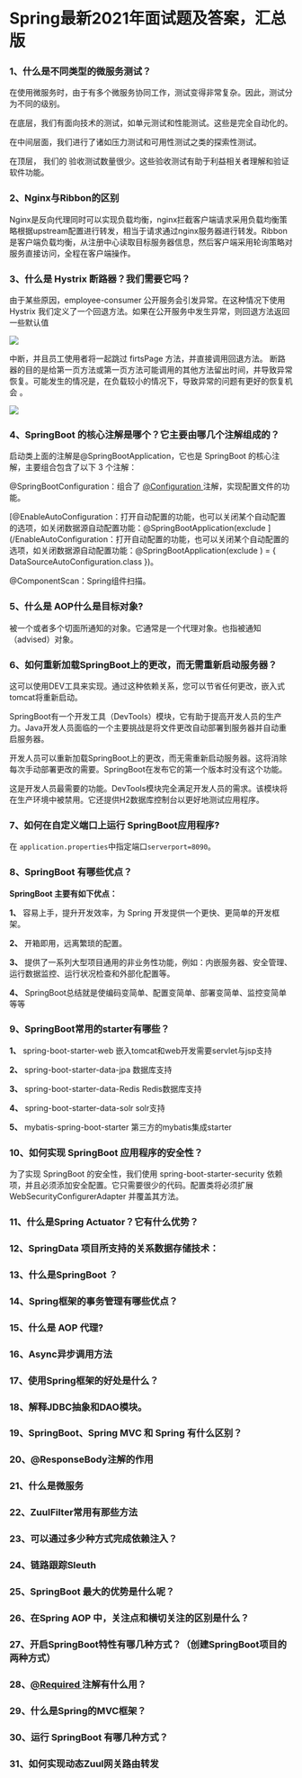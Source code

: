 # Spring最新2021年面试题及答案，汇总版

### 1、什么是不同类型的微服务测试？

在使用微服务时，由于有多个微服务协同工作，测试变得非常复杂。因此，测试分为不同的级别。

在底层，我们有面向技术的测试，如单元测试和性能测试。这些是完全自动化的。

在中间层面，我们进行了诸如压力测试和可用性测试之类的探索性测试。

在顶层， 我们的 验收测试数量很少。这些验收测试有助于利益相关者理解和验证软件功能。


### 2、Nginx与Ribbon的区别

Nginx是反向代理同时可以实现负载均衡，nginx拦截客户端请求采用负载均衡策略根据upstream配置进行转发，相当于请求通过nginx服务器进行转发。Ribbon是客户端负载均衡，从注册中心读取目标服务器信息，然后客户端采用轮询策略对服务直接访问，全程在客户端操作。


### 3、什么是 Hystrix 断路器？我们需要它吗？

由于某些原因，employee-consumer 公开服务会引发异常。在这种情况下使用 Hystrix 我们定义了一个回退方法。如果在公开服务中发生异常，则回退方法返回一些默认值

![](https://gitee.com/souyunkutech/souyunku-home/raw/master/images/souyunku-web/2020/5/2/01/44/45_13.png#alt=45%5C_13.png)

中断，并且员工使用者将一起跳过 firtsPage 方法，并直接调用回退方法。 断路器的目的是给第一页方法或第一页方法可能调用的其他方法留出时间，并导致异常恢复。可能发生的情况是，在负载较小的情况下，导致异常的问题有更好的恢复机会 。

![](https://gitee.com/souyunkutech/souyunku-home/raw/master/images/souyunku-web/2020/5/2/01/44/45_14.png#alt=45%5C_14.png)


### 4、SpringBoot 的核心注解是哪个？它主要由哪几个注解组成的？

启动类上面的注解是@SpringBootApplication，它也是 SpringBoot 的核心注解，主要组合包含了以下 3 个注解：

@SpringBootConfiguration：组合了 [@Configuration ](/Configuration ) 注解，实现配置文件的功能。

[@EnableAutoConfiguration：打开自动配置的功能，也可以关闭某个自动配置的选项，如关闭数据源自动配置功能：@SpringBootApplication(exclude ](/EnableAutoConfiguration：打开自动配置的功能，也可以关闭某个自动配置的选项，如关闭数据源自动配置功能：@SpringBootApplication(exclude ) = { DataSourceAutoConfiguration.class })。

@ComponentScan：Spring组件扫描。


### 5、什么是 AOP什么是目标对象?

被一个或者多个切面所通知的对象。它通常是一个代理对象。也指被通知（advised）对象。


### 6、如何重新加载SpringBoot上的更改，而无需重新启动服务器？

这可以使用DEV工具来实现。通过这种依赖关系，您可以节省任何更改，嵌入式tomcat将重新启动。

SpringBoot有一个开发工具（DevTools）模块，它有助于提高开发人员的生产力。Java开发人员面临的一个主要挑战是将文件更改自动部署到服务器并自动重启服务器。

开发人员可以重新加载SpringBoot上的更改，而无需重新启动服务器。这将消除每次手动部署更改的需要。SpringBoot在发布它的第一个版本时没有这个功能。

这是开发人员最需要的功能。DevTools模块完全满足开发人员的需求。该模块将在生产环境中被禁用。它还提供H2数据库控制台以更好地测试应用程序。


### 7、如何在自定义端口上运行 SpringBoot应用程序?

在 `application.properties`中指定端口`serverport=8090`。


### 8、SpringBoot 有哪些优点？

**SpringBoot 主要有如下优点：**

**1、**  容易上手，提升开发效率，为 Spring 开发提供一个更快、更简单的开发框架。

**2、**  开箱即用，远离繁琐的配置。

**3、**  提供了一系列大型项目通用的非业务性功能，例如：内嵌服务器、安全管理、运行数据监控、运行状况检查和外部化配置等。

**4、**  SpringBoot总结就是使编码变简单、配置变简单、部署变简单、监控变简单等等


### 9、SpringBoot常用的starter有哪些？

**1、** spring-boot-starter-web 嵌入tomcat和web开发需要servlet与jsp支持

**2、** spring-boot-starter-data-jpa 数据库支持

**3、** spring-boot-starter-data-Redis Redis数据库支持

**4、** spring-boot-starter-data-solr solr支持

**5、** mybatis-spring-boot-starter 第三方的mybatis集成starter


### 10、如何实现 SpringBoot 应用程序的安全性？

为了实现 SpringBoot 的安全性，我们使用 spring-boot-starter-security 依赖项，并且必须添加安全配置。它只需要很少的代码。配置类将必须扩展WebSecurityConfigurerAdapter 并覆盖其方法。


### 11、什么是Spring Actuator？它有什么优势？
### 12、SpringData 项目所支持的关系数据存储技术：
### 13、什么是SpringBoot ？
### 14、Spring框架的事务管理有哪些优点？
### 15、什么是 AOP 代理?
### 16、Async异步调用方法
### 17、使用Spring框架的好处是什么？
### 18、解释JDBC抽象和DAO模块。
### 19、SpringBoot、Spring MVC 和 Spring 有什么区别？
### 20、@ResponseBody注解的作用
### 21、什么是微服务
### 22、ZuulFilter常用有那些方法
### 23、可以通过多少种方式完成依赖注入？
### 24、链路跟踪Sleuth
### 25、SpringBoot 最大的优势是什么呢？
### 26、在Spring AOP 中，关注点和横切关注的区别是什么？
### 27、开启SpringBoot特性有哪几种方式？（创建SpringBoot项目的两种方式）
### 28、[@Required ](/Required ) 注解有什么用？
### 29、什么是Spring的MVC框架？
### 30、运行 SpringBoot 有哪几种方式？
### 31、如何实现动态Zuul网关路由转发






